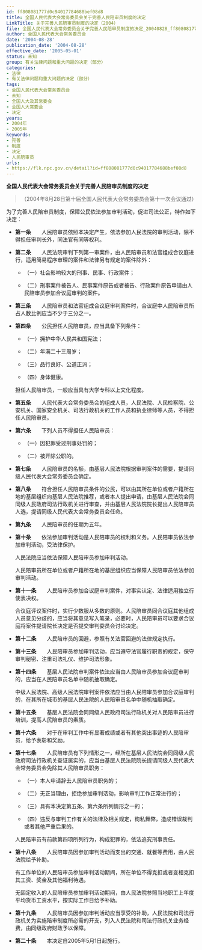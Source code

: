 ```yaml
---
id: ff808081777d0c94017784688bef08d8
title: 全国人民代表大会常务委员会关于完善人民陪审员制度的决定
LinkTitle: 关于完善人民陪审员制度的决定（2004）
file: 全国人民代表大会常务委员会关于完善人民陪审员制度的决定_20040828_ff808081777d0c94017784688bef08d8.docx
author: 全国人民代表大会常务委员会
date: '2004-08-28'
publication_date: '2004-08-28'
effective_date: '2005-05-01'
status: 未知
group: 有关法律问题和重大问题的决定（部分）
categories:
- 法律
- 有关法律问题和重大问题的决定（部分）
tags:
- 全国人民代表大会常务委员会
- 未知
- 全国人大及其常委会
- 全国人大常委会
- 决定
years:
- 2004年
- 2005年
keywords:
- 完善
- 制度
- 决定
- 人民陪审员
urls:
- https://flk.npc.gov.cn/detail?id=ff808081777d0c94017784688bef08d8
---
```


**全国人民代表大会常务委员会关于完善人民陪审员制度的决定**

> （2004年8月28日第十届全国人民代表大会常务委员会第十一次会议通过）

为了完善人民陪审员制度，保障公民依法参加审判活动，促进司法公正，特作如下决定：

- **第一条**　　人民陪审员依照本决定产生，依法参加人民法院的审判活动，除不得担任审判长外，同法官有同等权利。

- **第二条**　　人民法院审判下列第一审案件，由人民陪审员和法官组成合议庭进行，适用简易程序审理的案件和法律另有规定的案件除外：

  - （一）社会影响较大的刑事、民事、行政案件；

  - （二）刑事案件被告人、民事案件原告或者被告、行政案件原告申请由人民陪审员参加合议庭审判的案件。

- **第三条**　　人民陪审员和法官组成合议庭审判案件时，合议庭中人民陪审员所占人数比例应当不少于三分之一。

- **第四条**　　公民担任人民陪审员，应当具备下列条件：

  - （一）拥护中华人民共和国宪法；

  - （二）年满二十三周岁；

  - （三）品行良好、公道正派；

  - （四）身体健康。

  担任人民陪审员，一般应当具有大学专科以上文化程度。

- **第五条**　　人民代表大会常务委员会的组成人员，人民法院、人民检察院、公安机关、国家安全机关、司法行政机关的工作人员和执业律师等人员，不得担任人民陪审员。

- **第六条**　　下列人员不得担任人民陪审员：

  - （一）因犯罪受过刑事处罚的；

  - （二）被开除公职的。

- **第七条**　　人民陪审员的名额，由基层人民法院根据审判案件的需要，提请同级人民代表大会常务委员会确定。

- **第八条**　　符合担任人民陪审员条件的公民，可以由其所在单位或者户籍所在地的基层组织向基层人民法院推荐，或者本人提出申请，由基层人民法院会同同级人民政府司法行政机关进行审查，并由基层人民法院院长提出人民陪审员人选，提请同级人民代表大会常务委员会任命。

- **第九条**　　人民陪审员的任期为五年。

- **第十条**　　依法参加审判活动是人民陪审员的权利和义务。人民陪审员依法参加审判活动，受法律保护。

  人民法院应当依法保障人民陪审员参加审判活动。

  人民陪审员所在单位或者户籍所在地的基层组织应当保障人民陪审员依法参加审判活动。

- **第十一条**　　人民陪审员参加合议庭审判案件，对事实认定、法律适用独立行使表决权。

  合议庭评议案件时，实行少数服从多数的原则。人民陪审员同合议庭其他组成人员意见分歧的，应当将其意见写入笔录，必要时，人民陪审员可以要求合议庭将案件提请院长决定是否提交审判委员会讨论决定。

- **第十二条**　　人民陪审员的回避，参照有关法官回避的法律规定执行。

- **第十三条**　　人民陪审员参加审判活动，应当遵守法官履行职责的规定，保守审判秘密、注重司法礼仪、维护司法形象。

- **第十四条**　　基层人民法院审判案件依法应当由人民陪审员参加合议庭审判的，应当在人民陪审员名单中随机抽取确定。

  中级人民法院、高级人民法院审判案件依法应当由人民陪审员参加合议庭审判的，在其所在城市的基层人民法院的人民陪审员名单中随机抽取确定。

- **第十五条**　　基层人民法院会同同级人民政府司法行政机关对人民陪审员进行培训，提高人民陪审员的素质。

- **第十六条**　　对于在审判工作中有显著成绩或者有其他突出事迹的人民陪审员，给予表彰和奖励。

- **第十七条**　　人民陪审员有下列情形之一，经所在基层人民法院会同同级人民政府司法行政机关查证属实的，应当由基层人民法院院长提请同级人民代表大会常务委员会免除其人民陪审员职务：

  - （一）本人申请辞去人民陪审员职务的；

  - （二）无正当理由，拒绝参加审判活动，影响审判工作正常进行的；

  - （三）具有本决定第五条、第六条所列情形之一的；

  - （四）违反与审判工作有关的法律及相关规定，徇私舞弊，造成错误裁判或者其他严重后果的。

  人民陪审员有前款第四项所列行为，构成犯罪的，依法追究刑事责任。

- **第十八条**　　人民陪审员因参加审判活动而支出的交通、就餐等费用，由人民法院给予补助。

  有工作单位的人民陪审员参加审判活动期间，所在单位不得克扣或者变相克扣其工资、奖金及其他福利待遇。

  无固定收入的人民陪审员参加审判活动期间，由人民法院参照当地职工上年度平均货币工资水平，按实际工作日给予补助。

- **第十九条**　　人民陪审员因参加审判活动应当享受的补助，人民法院和司法行政机关为实施陪审制度所必需的开支，列入人民法院和司法行政机关业务经费，由同级政府财政予以保障。

- **第二十条**　　本决定自2005年5月1日起施行。
